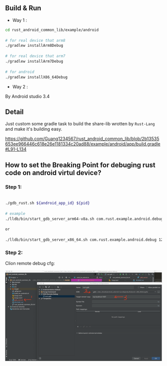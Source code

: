 ## Build & Run


- Way 1 :

```bash
cd rust_android_common_lib/example/android

# for real device that arm8
./gradlew installArm8Debug

# for real device that arm7
./gradlew installArm7Debug

# for android
./gradlew installX86_64Debug

```


- Way 2 :

By Android studio 3.4


## Detail

Just custom some gradle task to build the share-lib wrotten by `Rust-Lang` and make it's building easy.

https://github.com/Guang1234567/rust_android_common_lib/blob/2b13535653ee966446c618e26e1181334c20ad88/example/android/app/build.gradle#L91-L134


## How to set the Breaking Point for debuging rust code on android virtul device?


### Step 1:

```bash

./gdb_rust.sh ${android_app_id} ${pid}

# example
./lldb/bin/start_gdb_server_arm64-v8a.sh com.rust.example.android.debug 1234

or

./lldb/bin/start_gdb_server_x86_64.sh com.rust.example.android.debug 1234

```


### Step 2:

Clion remote debug cfg:

![](./lldb/bin/clion_remote_debug_cfg.png)



